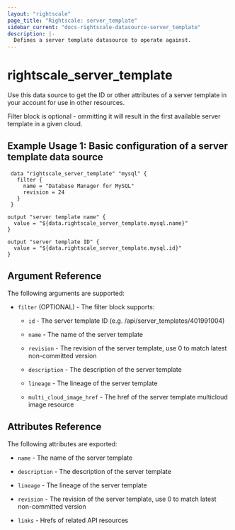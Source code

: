 ```yaml
---
layout: "rightscale"
page_title: "Rightscale: server_template"
sidebar_current: "docs-rightscale-datasource-server_template"
description: |-
  Defines a server template datasource to operate against.
---
```


# rightscale_server_template

Use this data source to get the ID or other attributes of a server template in your account for use in other resources.

Filter block is optional - ommitting it will result in the first available server template in a given cloud.

## Example Usage 1: Basic configuration of a server template data source

```hcl
 data "rightscale_server_template" "mysql" {
   filter {
     name = "Database Manager for MySQL"
     revision = 24
   }
 }

output "server template name" {
  value = "${data.rightscale_server_template.mysql.name}"
}

output "server template ID" {
  value = "${data.rightscale_server_template.mysql.id}"
}
```

## Argument Reference

The following arguments are supported:

* `filter` (OPTIONAL) - The filter block supports:

  * `id` - The server template ID (e.g. /api/server_templates/401991004)

  * `name` - The name of the server template
  
  * `revision` - The revision of the server template, use 0 to match latest non-committed version

  * `description` - The description of the server template
  
  * `lineage` - The lineage of the server template
  
  * `multi_cloud_image_href` - The href of the server template multicloud image resource

## Attributes Reference

The following attributes are exported:

* `name` - The name of the server template

* `description` - The description of the server template

* `lineage` - The lineage of the server template
  
* `revision` - The revision of the server template, use 0 to match latest non-committed version

* `links` - Hrefs of related API resources

